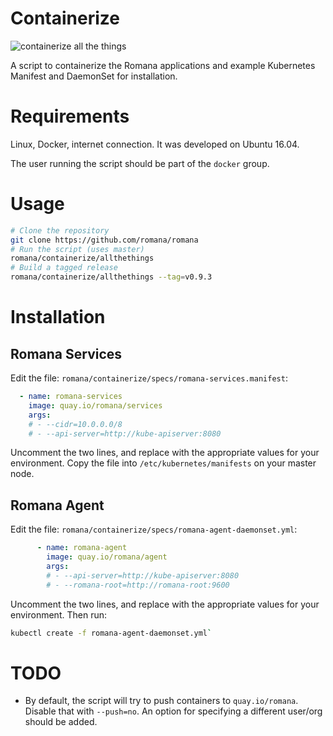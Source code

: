 # Containerize

![containerize all the things](https://cdn.meme.am/instances/500x/65415534.jpg)

A script to containerize the Romana applications and example Kubernetes Manifest and DaemonSet for installation.

# Requirements

Linux, Docker, internet connection. It was developed on Ubuntu 16.04.

The user running the script should be part of the `docker` group.

# Usage

```bash
# Clone the repository
git clone https://github.com/romana/romana
# Run the script (uses master)
romana/containerize/allthethings
# Build a tagged release
romana/containerize/allthethings --tag=v0.9.3
```

# Installation

## Romana Services

Edit the file: `romana/containerize/specs/romana-services.manifest`:
```yaml
  - name: romana-services
    image: quay.io/romana/services
    args:
    # - --cidr=10.0.0.0/8
    # - --api-server=http://kube-apiserver:8080
```
Uncomment the two lines, and replace with the appropriate values for your environment.
Copy the file into `/etc/kubernetes/manifests` on your master node.



## Romana Agent

Edit the file: `romana/containerize/specs/romana-agent-daemonset.yml`:
```yaml
      - name: romana-agent
        image: quay.io/romana/agent
        args:
        # - --api-server=http://kube-apiserver:8080
        # - --romana-root=http://romana-root:9600
```
Uncomment the two lines, and replace with the appropriate values for your environment.
Then run:
```bash
kubectl create -f romana-agent-daemonset.yml`
```

# TODO

* By default, the script will try to push containers to `quay.io/romana`. Disable that with `--push=no`. An option for specifying a different user/org should be added.

